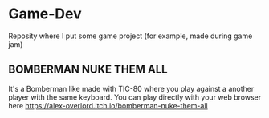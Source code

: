 # Game-Dev
Reposity where I put some game project (for example, made during game jam)

## BOMBERMAN NUKE THEM ALL
It's a Bomberman like made with TIC-80 where you play against a another player with the same keyboard.
You can play directly with your web browser here https://alex-overlord.itch.io/bomberman-nuke-them-all
